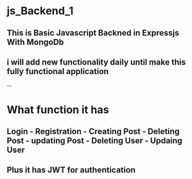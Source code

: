 ﻿# js_Backend_1
## This is Basic Javascript Backned in Expressjs With MongoDb 
## i will add new functionality daily until make this fully functional application

--
# What function it has
## Login - Registration - Creating Post - Deleting Post - updating Post - Deleting User - Updaing User 
## Plus it has JWT for authentication

